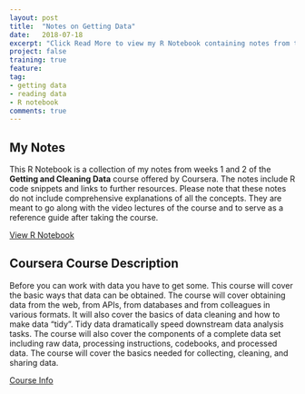 ```yaml
---
layout: post
title:  "Notes on Getting Data"
date:   2018-07-18
excerpt: "Click Read More to view my R Notebook containing notes from the <b>Getting and Cleaning Data Coursera Course</b> that is part of the Data Science Specialization, offered by John's Hopkins University"
project: false
training: true
feature: 
tag:
- getting data
- reading data
- R notebook
comments: true
---
```


## My Notes
This R Notebook is a collection of my notes from weeks 1 and 2 of the <b>Getting and Cleaning Data</b> course offered by Coursera.  The notes include R code snippets and links to further resources.  Please note that these notes do not include comprehensive explanations of all the concepts.  They are meant to go along with the video lectures of the course and to serve as a reference guide after taking the course.

<div markdown="0"><a href="http://juliemocko.com/notebooks/getting-data/" class="btn btn-info">View R Notebook</a></div> 

## Coursera Course Description
Before you can work with data you have to get some. This course will cover the basic ways that data can be obtained. The course will cover obtaining data from the web, from APIs, from databases and from colleagues in various formats. It will also cover the basics of data cleaning and how to make data “tidy”. Tidy data dramatically speed downstream data analysis tasks. The course will also cover the components of a complete data set including raw data, processing instructions, codebooks, and processed data. The course will cover the basics needed for collecting, cleaning, and sharing data.  

<div markdown="0"><a href = "https://www.coursera.org/learn/data-cleaning/home/info" class="btn btn-info">Course Info</a></div>



